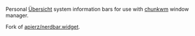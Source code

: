 Personal [Übersicht](http://tracesof.net/uebersicht/) system information bars for use with [chunkwm](https://github.com/koekeishiya/chunkwm) window manager.

Fork of [apierz/nerdbar.widget](https://github.com/apierz/nerdbar.widget).
